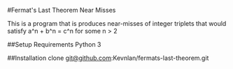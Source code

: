 #Fermat's Last Theorem Near Misses

This is a program that is produces near-misses of integer triplets that would satisfy a^n + b^n = c^n for some n > 2

##Setup Requirements
Python 3


##Installation
clone git@github.com:Kevnlan/fermats-last-theorem.git

